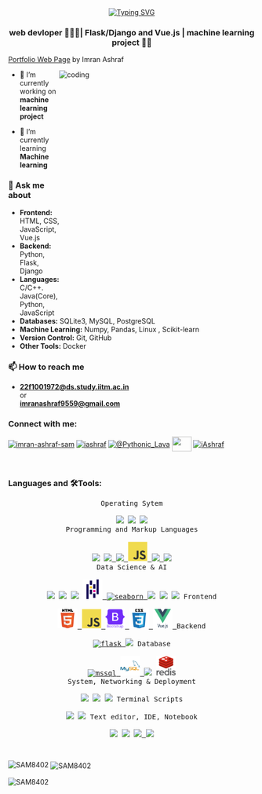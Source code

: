<!--<p><h1 align="center">Imran Ashraf👩🏻‍💻</h1></p>-->
<div align=center>
    <a href="https://git.io/typing-svg"><img src="https://readme-typing-svg.herokuapp.com?font=Fira+Code&duration=5000&pause=500&color=52F7EF&center=true&vCenter=true&width=500&lines=Hi!+I'm+Imran+Ashraf;Full+Stack+Dev;Data+Science+Student;And;Computer+Science+and+Engineering;" alt="Typing SVG" /></a>
</div>
<h3 align="center">web devloper 👩🏻‍💻| Flask/Django and Vue.js | machine learning project 🤖🌆</h3>

<a href="https://sam8402.github.io/Portfolio-Website/" target="_blank" rel="noopener">Portfolio Web Page</a> by Imran Ashraf

<img align="right" alt="coding" height="500" width="400" src="https://i.pinimg.com/originals/11/5e/cd/115ecd960631ba4b2f9fe784ca98b42d.jpg">

- 🌆 I’m currently working on **machine learning project**

- 🌱 I’m currently learning **Machine learning**

### 💬 Ask me about
- **Frontend:** HTML, CSS, JavaScript, Vue.js
- **Backend:**  Python, Flask, Django
- **Languages:** C/C++. Java(Core), Python, JavaScript
- **Databases:** SQLite3, MySQL, PostgreSQL
- **Machine Learning:** Numpy, Pandas, Linux , Scikit-learn
- **Version Control:** Git, GitHub
- **Other Tools:** Docker

### 📫 How to reach me
 - **22f1001972@ds.study.iitm.ac.in** <br> or  <br> **imranashraf9559@gmail.com**


<h3 align="left">Connect with me:</h3>
<p align="left">
<a href="https://www.linkedin.com/in/imran-ashraf-sam/" target="blank"><img align="center" src="https://raw.githubusercontent.com/rahuldkjain/github-profile-readme-generator/master/src/images/icons/Social/linked-in-alt.svg" alt="imran-ashraf-sam" height="30" width="40" /></a>
<a href="https://www.codechef.com/users/iashraf" target="blank"><img align="center" src="https://cdn.jsdelivr.net/npm/simple-icons@3.1.0/icons/codechef.svg" alt="iashraf" height="30" width="40" /></a>
<a href="https://www.hackerrank.com/profile/Pythonic_Lava" target="blank"><img align="center" src="https://raw.githubusercontent.com/rahuldkjain/github-profile-readme-generator/master/src/images/icons/Social/hackerrank.svg" alt="@Pythonic_Lava" height="30" width="40" /></a>
<a href="https://www.naukri.com/code360/profile/64815ebd-b3a9-4e0f-a18a-f33d82582cd0" target="blank"><img align="center" src="https://www.codingninjas.com/assets-landing/images/CNLOGO.svg" height="30" width="40" /></a>
<a href="https://leetcode.com/u/iAshraf/" target="blank"><img align="center" src="https://upload.wikimedia.org/wikipedia/commons/1/19/LeetCode_logo_black.png" alt="iAshraf" " height="30" width="40" /></a>
<i class="cib-leetcode"><a href="" target="blank"></a></i>

</p>

<br/>
<h3 align="left">Languages and 🛠️Tools:</h3>

<p align=center>
 <kbd>
      <kbd>Operating Sytem</kbd>
      <br>
      <br>
        <a href="https://www.microsoft.com/en-us/windows" target="_blank"><img width="30px" src="https://cdn.jsdelivr.net/gh/devicons/devicon/icons/windows8/windows8-original.svg" /></a>
        <a href="https://pop.system76.com/" target="_blank"><img width="30px" src="https://upload.wikimedia.org/wikipedia/commons/4/46/Pop%21_OS_Icon.svg" /></a>
        <a href="https://ubuntu.com/" target="_blank"><img width="30px" src="https://cdn.jsdelivr.net/gh/devicons/devicon/icons/ubuntu/ubuntu-plain.svg" /></a>
    </kbd>
      <br>
    <kbd>
      <kbd>Programming and Markup Languages</kbd>
      <br>
      <br>
        <a href="https://www.python.org/" target="_blank"><img width="30px" src="https://cdn.jsdelivr.net/gh/devicons/devicon/icons/python/python-original.svg" /></a>
        <a href="https://www.java.com/" target="_blank">
    <img width="30px" src="https://cdn.jsdelivr.net/gh/devicons/devicon/icons/java/java-original.svg" />
</a>
        <a href="https://isocpp.org/" target="_blank">
    <img width="30px" src="https://cdn.jsdelivr.net/gh/devicons/devicon/icons/cplusplus/cplusplus-original.svg" />
</a>
        <a href="https://developer.mozilla.org/en-US/docs/Web/JavaScript" target="_blank" rel="noreferrer">
    <img src="https://raw.githubusercontent.com/devicons/devicon/master/icons/javascript/javascript-original.svg" alt="javascript" width="40" height="40"/>
  </a>
        <a href="https://html.com/html5/" target="_blank"><img width="30px" src="https://cdn.jsdelivr.net/gh/devicons/devicon/icons/html5/html5-original.svg" /> </a>
        <a href="https://www.markdownguide.org/" target="_blank"><img width="30px" src="https://cdn.jsdelivr.net/gh/devicons/devicon/icons/markdown/markdown-original.svg" /></a>
    </kbd>
      <br>
    <kbd>
      <kbd>Data Science & AI</kbd>
      <br>
      <br>
      <a href='https://www.tensorflow.org/' target="_blank"><img width="30px" src="https://cdn.jsdelivr.net/gh/devicons/devicon/icons/tensorflow/tensorflow-original.svg" /></a>
      <a href="https://numpy.org/" target="_blank"><img width="30px" src="https://cdn.jsdelivr.net/gh/devicons/devicon/icons/numpy/numpy-original.svg" /></a>
      <a href="https://pandas.pydata.org/" target="_blank"><img width="30px" src="https://cdn.jsdelivr.net/gh/devicons/devicon/icons/pandas/pandas-original-wordmark.svg" /></a>
        <a href="https://pandas.pydata.org/" target="_blank" rel="noreferrer">
    <img src="https://raw.githubusercontent.com/devicons/devicon/2ae2a900d2f041da66e950e4d48052658d850630/icons/pandas/pandas-original.svg" alt="pandas" width="40" height="40"/>
  </a>
        <a href="https://seaborn.pydata.org/" target="_blank" rel="noreferrer">
    <img src="https://seaborn.pydata.org/_images/logo-mark-lightbg.svg" alt="seaborn" width="40" height="40"/>
  </a>
      <a href="https://matplotlib.org/" target="_blank"><img width="30px" src="https://upload.wikimedia.org/wikipedia/commons/8/84/Matplotlib_icon.svg" /></a>
      <a href="https://scikit-learn.org/stable/" target="_blank"><img width="30px" src="https://logos-download.com/wp-content/uploads/2021/01/Scikit_Learn_Logo.png" /></a>
      <a href="https://opencv.org/" target="_blank"><img width="30px" src="https://cdn.jsdelivr.net/gh/devicons/devicon/icons/opencv/opencv-original-wordmark.svg" /></a>
    </kbd>
    <kbd>
      <kbd>Frontend</kbd>
      <br>
      <br>
        <a href="https://www.w3.org/html/" target="_blank" rel="noreferrer">
    <img src="https://raw.githubusercontent.com/devicons/devicon/master/icons/html5/html5-original-wordmark.svg" alt="html5" width="40" height="40"/>
  </a>
  <a href="https://developer.mozilla.org/en-US/docs/Web/JavaScript" target="_blank" rel="noreferrer">
    <img src="https://raw.githubusercontent.com/devicons/devicon/master/icons/javascript/javascript-original.svg" alt="javascript" width="40" height="40"/>
  </a>
        <a href="https://getbootstrap.com" target="_blank" rel="noreferrer">
    <img src="https://raw.githubusercontent.com/devicons/devicon/master/icons/bootstrap/bootstrap-plain-wordmark.svg" alt="bootstrap" width="40" height="40"/>
  </a>
        <a href="https://www.w3schools.com/css/" target="_blank" rel="noreferrer">
    <img src="https://raw.githubusercontent.com/devicons/devicon/master/icons/css3/css3-original-wordmark.svg" alt="css3" width="40" height="40"/>
  </a>
        <!--         <a href="https://reactjs.org/" target="_blank" rel="noreferrer">
    <img src="https://raw.githubusercontent.com/devicons/devicon/master/icons/react/react-original-wordmark.svg" alt="react" width="40" height="40"/>
  </a> -->
        <a href="https://vuejs.org/" target="_blank" rel="noreferrer">
    <img src="https://raw.githubusercontent.com/devicons/devicon/master/icons/vuejs/vuejs-original-wordmark.svg" alt="vue" width="40" height="40"/>
</a>
    </kbd>
    <kbd>
      <kbd>Backend</kbd>
      <br>
      <br>
        <a href="https://flask.palletsprojects.com/" target="_blank" rel="noreferrer">
    <img src="https://upload.wikimedia.org/wikipedia/commons/3/3c/Flask_logo.svg" alt="flask" width="40" height="40"/>
</a>
        <a href="https://www.djangoproject.com/" target="_blank"><img width="30px" src="https://cdn.jsdelivr.net/gh/devicons/devicon/icons/django/django-plain.svg" /></a>
    </kbd>
    <kbd>
      <kbd>Database</kbd>
      <br>
      <br>
      <a href="https://www.microsoft.com/en-us/sql-server" target="_blank" rel="noreferrer">
    <img src="https://www.svgrepo.com/show/303229/microsoft-sql-server-logo.svg" alt="mssql" width="40" height="40"/>
  </a>
  <a href="https://www.mysql.com/" target="_blank" rel="noreferrer">
    <img src="https://raw.githubusercontent.com/devicons/devicon/master/icons/mysql/mysql-original-wordmark.svg" alt="mysql" width="40" height="40"/>
  </a>
      <a href="https://www.postgresql.org/" target="_blank"><img width="30px" src="https://cdn.jsdelivr.net/gh/devicons/devicon/icons/postgresql/postgresql-original.svg" /></a>
        <a href="https://redis.io/" target="_blank" rel="noreferrer">
    <img src="https://raw.githubusercontent.com/devicons/devicon/master/icons/redis/redis-original-wordmark.svg" alt="redis" width="40" height="40"/>
</a>
<!--         <a href="https://www.mongodb.com/" target="_blank" rel="noreferrer">
    <img src="https://raw.githubusercontent.com/devicons/devicon/master/icons/mongodb/mongodb-original-wordmark.svg" alt="mongodb" width="40" height="40"/>
  </a> -->
    </kbd>
      <br>
    <kbd>
      <kbd>System, Networking & Deployment</kbd>
      <br>
      <br>
      <a href="https://www.heroku.com/" target="_blank"><img width="30px" src="https://cdn.jsdelivr.net/gh/devicons/devicon/icons/heroku/heroku-plain.svg" /></a>
      <a href="https://git-scm.com/" target="_blank"><img width="30px" src="https://cdn.jsdelivr.net/gh/devicons/devicon/icons/git/git-plain.svg" /></a>
      <a href="https://www.docker.com/" target="_blank"><img width="30px" src="https://cdn.jsdelivr.net/gh/devicons/devicon/icons/docker/docker-plain.svg" /></a>
    </kbd>
    <kbd>
      <kbd>Terminal Scripts</kbd>
      <br>
      <br>
        <a href="https://www.gnu.org/software/bash/" target="_blank"><img width="30px" src="https://cdn.jsdelivr.net/gh/devicons/devicon/icons/bash/bash-plain.svg" /></a>
        <a href="https://learn.microsoft.com/en-us/powershell/" target="_blank"><img width="30px" src="https://upload.wikimedia.org/wikipedia/commons/a/af/PowerShell_Core_6.0_icon.png" /></a>
    </kbd>
    <kbd>
      <kbd>Text editor, IDE, Notebook</kbd>
      <br>
      <br>
      <a href="https://www.vim.org/" target="_blank"><img width="30px" src="https://cdn.jsdelivr.net/gh/devicons/devicon/icons/vim/vim-original.svg" /></a>
      <a href="https://jupyter.org/" target="_blank"><img width="30px" src="https://cdn.jsdelivr.net/gh/devicons/devicon/icons/jupyter/jupyter-original-wordmark.svg" /></a>
      <a href="https://code.visualstudio.com/" target="_blank"><img width="30px" src="https://cdn.jsdelivr.net/gh/devicons/devicon/icons/vscode/vscode-original.svg" />
      <a href="https://www.jetbrains.com/pycharm/" target="_blank"><img width="30px" src="https://upload.wikimedia.org/wikipedia/commons/1/1d/PyCharm_Icon.svg" /></a>
      </kbd>
</p>

<br/>

<p><img align="left" src="https://github-readme-stats.vercel.app/api/top-langs?username=SAM8402&show_icons=true&locale=en&layout=compact" alt="SAM8402" /></p>

<p>&nbsp;<img align="center" src="https://github-readme-stats.vercel.app/api?username=SAM8402&show_icons=true&locale=en" alt="SAM8402" /></p>

<p><img align="center" src="https://github-readme-streak-stats.herokuapp.com/?user=SAM8402&show_icons=true&locale=en" alt="SAM8402" /></p>
